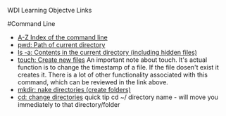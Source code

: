 WDI Learning Objectve Links

#Command Line
* [A-Z Index of the command line](http://ss64.com/osx/)
* [pwd: Path of current directory](http://ss64.com/osx/pwd.html)
* [ls -a:  Contents in the current directory (including hidden files)](http://ss64.com/osx/ls.html)
* [touch: Create new files](http://ss64.com/osx/touch.html)
  An important note about touch.  It's actual function is to change the timestamp of a file.  If the file dosen't exist it creates it.  There is a lot of other functionality associated with this command, which can be reviewed in the link above.
* [mkdir: nake directories (create folders)](http://ss64.com/osx/mkdir.html)
* [cd: change directories](http://ss64.com/osx/cd.html)
  quick tip cd ~/ directory name - will move you immediately to that directory/folder
